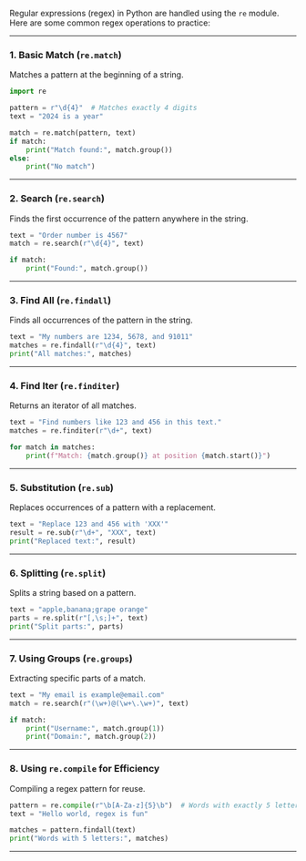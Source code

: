 Regular expressions (regex) in Python are handled using the `re` module. Here are some common regex operations to practice:

---

### 1. **Basic Match (`re.match`)**
Matches a pattern at the beginning of a string.

```python
import re

pattern = r"\d{4}"  # Matches exactly 4 digits
text = "2024 is a year"

match = re.match(pattern, text)
if match:
    print("Match found:", match.group())
else:
    print("No match")
```

---

### 2. **Search (`re.search`)**
Finds the first occurrence of the pattern anywhere in the string.

```python
text = "Order number is 4567"
match = re.search(r"\d{4}", text)

if match:
    print("Found:", match.group())
```

---

### 3. **Find All (`re.findall`)**
Finds all occurrences of the pattern in the string.

```python
text = "My numbers are 1234, 5678, and 91011"
matches = re.findall(r"\d{4}", text)
print("All matches:", matches)
```

---

### 4. **Find Iter (`re.finditer`)**
Returns an iterator of all matches.

```python
text = "Find numbers like 123 and 456 in this text."
matches = re.finditer(r"\d+", text)

for match in matches:
    print(f"Match: {match.group()} at position {match.start()}")
```

---

### 5. **Substitution (`re.sub`)**
Replaces occurrences of a pattern with a replacement.

```python
text = "Replace 123 and 456 with 'XXX'"
result = re.sub(r"\d+", "XXX", text)
print("Replaced text:", result)
```

---

### 6. **Splitting (`re.split`)**
Splits a string based on a pattern.

```python
text = "apple,banana;grape orange"
parts = re.split(r"[,\s;]+", text)
print("Split parts:", parts)
```

---

### 7. **Using Groups (`re.groups`)**
Extracting specific parts of a match.

```python
text = "My email is example@email.com"
match = re.search(r"(\w+)@(\w+\.\w+)", text)

if match:
    print("Username:", match.group(1))
    print("Domain:", match.group(2))
```

---

### 8. **Using `re.compile` for Efficiency**
Compiling a regex pattern for reuse.

```python
pattern = re.compile(r"\b[A-Za-z]{5}\b")  # Words with exactly 5 letters
text = "Hello world, regex is fun"

matches = pattern.findall(text)
print("Words with 5 letters:", matches)
```

---

